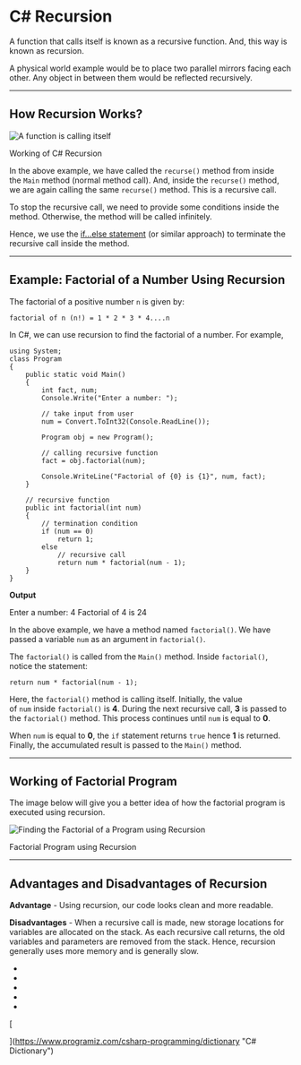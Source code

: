 # C# Recursion

A function that calls itself is known as a recursive function. And, this way is known as recursion.

A physical world example would be to place two parallel mirrors facing each other. Any object in between them would be reflected recursively.

---

## How Recursion Works?

![A function is calling itself](https://www.programiz.com/sites/tutorial2program/files/csharp-working-of-recursion.png "Working of C# Recursion")

Working of C# Recursion

In the above example, we have called the `recurse()` method from inside the `Main` method (normal method call). And, inside the `recurse()` method, we are again calling the same `recurse()` method. This is a recursive call.

To stop the recursive call, we need to provide some conditions inside the method. Otherwise, the method will be called infinitely.

Hence, we use the [if...else statement](https://www.programiz.com/csharp-programming/if-else-statement) (or similar approach) to terminate the recursive call inside the method.

---

## Example: Factorial of a Number Using Recursion

The factorial of a positive number `n` is given by:

```
factorial of n (n!) = 1 * 2 * 3 * 4....n
```

In C#, we can use recursion to find the factorial of a number. For example,

```
using System;
class Program
{
    public static void Main()
    {
        int fact, num;
        Console.Write("Enter a number: ");

        // take input from user 
        num = Convert.ToInt32(Console.ReadLine());

        Program obj = new Program();

        // calling recursive function   
        fact = obj.factorial(num);

        Console.WriteLine("Factorial of {0} is {1}", num, fact);
    }

    // recursive function 
    public int factorial(int num)
    {
        // termination condition
        if (num == 0)
            return 1;
        else
            // recursive call
            return num * factorial(num - 1);
    }
}
```

**Output**

Enter a number: 4
Factorial of 4 is 24

In the above example, we have a method named `factorial()`. We have passed a variable `num` as an argument in `factorial()`.

The `factorial()` is called from the `Main()` method. Inside `factorial()`, notice the statement:

```
return num * factorial(num - 1);
```

Here, the `factorial()` method is calling itself. Initially, the value of `num` inside `factorial()` is **4**. During the next recursive call, **3** is passed to the `factorial()` method. This process continues until `num` is equal to **0**.

When `num` is equal to **0**, the `if` statement returns `true` hence **1** is returned. Finally, the accumulated result is passed to the `Main()` method.

---

## Working of Factorial Program

The image below will give you a better idea of how the factorial program is executed using recursion.

![Finding the Factorial of a Program using Recursion](https://www.programiz.com/sites/tutorial2program/files/csharp-working-of-factorial-program.png "Factorial Program using Recursion")

Factorial Program using Recursion

---

## Advantages and Disadvantages of Recursion

**Advantage** - Using recursion, our code looks clean and more readable.

**Disadvantages** - When a recursive call is made, new storage locations for variables are allocated on the stack. As each recursive call returns, the old variables and parameters are removed from the stack. Hence, recursion generally uses more memory and is generally slow.

- [](https://www.programiz.com/csharp-programming/recursion#introduction)
- [](https://www.programiz.com/csharp-programming/recursion#how-recursion-works)
- [](https://www.programiz.com/csharp-programming/recursion#example-of-recursion)
- [](https://www.programiz.com/csharp-programming/recursion#working-of-factorial-program)
- [](https://www.programiz.com/csharp-programming/recursion#advantages-and-disadvantages-of-recursion)

[

  


](https://www.programiz.com/csharp-programming/dictionary "C# Dictionary")